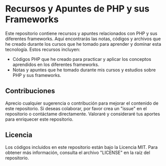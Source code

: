 # Recursos y Apuntes de PHP y sus Frameworks

Este repositorio contiene recursos y apuntes relacionados con PHP y sus diferentes frameworks. Aquí encontrarás las notas, códigos y archivos que he creado durante los cursos que he tomado para aprender y dominar esta tecnología. Estos recursos incluyen:

- Códigos PHP que he creado para practicar y aplicar los conceptos aprendidos en los diferentes frameworks.
- Notas y apuntes que he tomado durante mis cursos y estudios sobre PHP y sus frameworks. 

## Contribuciones

Aprecio cualquier sugerencia o contribución para mejorar el contenido de este repositorio. Si deseas colaborar, por favor crea un "issue" en el repositorio o contáctame directamente. Valoraré y consideraré tus aportes para enriquecer este repositorio.

## Licencia

Los códigos incluidos en este repositorio están bajo la Licencia MIT. Para obtener más información, consulta el archivo "LICENSE" en la raíz del repositorio.

